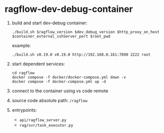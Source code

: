 # ragflow-dev-debug-container

1. build and start dev-debug container:
   	```shell
    ./build.sh $ragflow_version $dev_debug_version $http_proxy_on_host $container_external_sshServer_port $root_pwd
	  ```
    example:
    ```shell 
    ./build.sh v0.19.0 v0.19.0 http://192.168.0.161:7890 2222 root
    ```
2. start dependent services:

	```shell
 	cd ragflow
 	docker compose -f docker/docker-compose.yml down -v
	docker compose -f docker-compose.yml up -d
	```
3. connect to the container using vs code remote
4. source code absolute path: `/ragflow`
5. entrypoints: 
   - `api/ragflow_server.py`
   - `rag/svr/task_executor.py`
